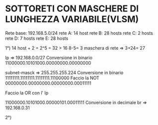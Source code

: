 # SOTTORETI CON MASCHERE DI LUNGHEZZA VARIABILE(VLSM)

Rete base: 192.168.5.0/24
rete A: 14 host
rete B: 28 hosts
rete C: 2 hosts
rete D: 7 hosts
rete E: 28 hosts

1°)
14 host + 2 = 2^5 = 32 > 16
8-5= 3
maschera di rete => 3+24= 27

Ip => 192.168.0.0/27
Conversione in binario
11000000.10101000.00000000.00000000

subnet-masck => 255.255.255.224
Conversione in binario
11111111.11111111.11111111.11100000
Faccio la NOT
00000000.00000000.00000000.00011111

Faccio la OR con l' Ip

11000000.10101000.00000101.00011111
Conversione in decimale
br => 192.168.0.31

2°)


